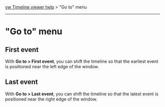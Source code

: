 [yw Timeline viewer help](index.md) > "Go to" menu

---

# "Go to" menu

## First event

With **Go to > First event**, you can shift the timeline so that the earliest event 
is positioned near the left edge of the window.

## Last event

With **Go to > Last event**, you can shift the timeline so that the latest event 
is positioned near the right edge of the window.



